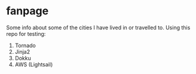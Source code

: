 # fanpage
Some info about some of the cities I have lived in or travelled to. Using this
repo for testing:
  1. Tornado
  2. Jinja2
  3. Dokku
  4. AWS (Lightsail)
